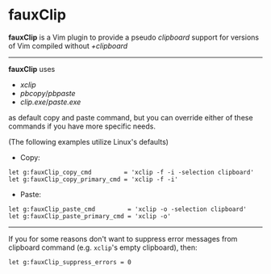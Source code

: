 fauxClip
=============

**fauxClip** is a Vim plugin to provide a pseudo _clipboard_ support for
versions of Vim compiled without _+clipboard_

---

**fauxClip** uses

* _xclip_
* _pbcopy_/_pbpaste_
* _clip.exe_/_paste.exe_

as default copy and paste command, but you can
override either of these commands if you have more specific needs.

(The following examples utilize Linux's defaults)

* Copy:
``` vim
let g:fauxClip_copy_cmd         = 'xclip -f -i -selection clipboard'
let g:fauxClip_copy_primary_cmd = 'xclip -f -i'
```
* Paste:
``` vim
let g:fauxClip_paste_cmd         = 'xclip -o -selection clipboard'
let g:fauxClip_paste_primary_cmd = 'xclip -o'
```

---

If you for some reasons don't want to suppress error messages from clipboard
command (e.g. `xclip`'s empty clipboard), then:
```vim
let g:fauxClip_suppress_errors = 0
```
